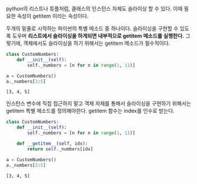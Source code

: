 python의 리스트나 튜플처럼, 클래스의 인스턴스 자체도 슬라이싱 할 수 있다.
이때 필요한 속성이 getitem 이라는 속성이다.

두개의 밑줄로 시작하는 파이썬의 특별 메소드 중 하나이다.
슬라이싱을 구현할 수 있도록 도우며 __리스트에서 슬라이싱을 하게되면 내부적으로 getitem 메소드를 실행한다.__
그렇기에, 객체에서도 슬라이싱을 하기 위해서는 getitem 메소드가 필수적이다.

```python
class CustomNumbers:
	def __init__(self):
		self._numbers = [n for n in range(1, 11)]

a = CustomNumbers()
a._numbers[2:5]
```
```
[3, 4, 5]
```

인스턴스 변수에 직접 접근하지 말고 객체 자체를 통해서 슬라이싱을 구현하기 위해서는 getitem 특별 메소드를 정의해야한다.
getitem 함수는 index를 인수로 받는다. 

```python
class CustomNumbers:
	def __init__(self):
		self._numbers = [n for n in range(1, 11)]

	def __getitem__(self, idx):
		return self._numbers[idx]

a = CustomNumbers()
a._numbers[2:5]
```
```
[3, 4, 5]
```

